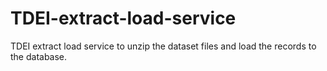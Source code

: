 # TDEI-extract-load-service
TDEI extract load service to unzip the dataset files and load the records to the database.

